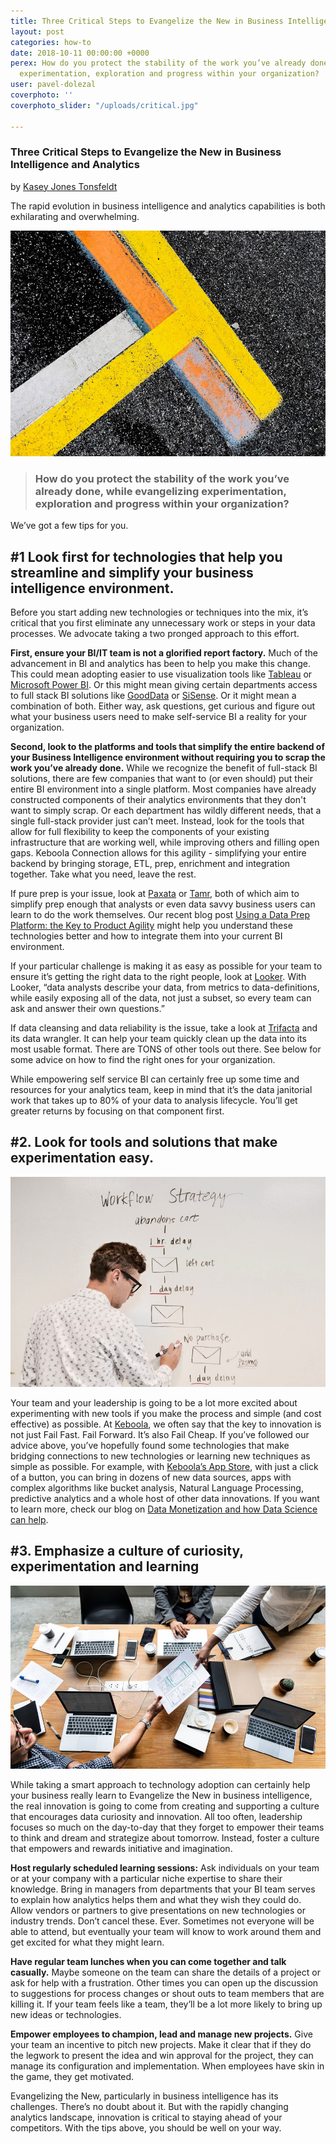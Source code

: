 ```yaml
---
title: Three Critical Steps to Evangelize the New in Business Intelligence and Analytics
layout: post
categories: how-to
date: 2018-10-11 00:00:00 +0000
perex: How do you protect the stability of the work you’ve already done, while evangelizing
  experimentation, exploration and progress within your organization?
user: pavel-dolezal
coverphoto: ''
coverphoto_slider: "/uploads/critical.jpg"

---
```

### Three Critical Steps to Evangelize the New in Business Intelligence and Analytics

by [Kasey Jones Tonsfeldt](http://blog.keboola.com/author/20616)

The rapid evolution in business intelligence and analytics capabilities is both exhilarating and overwhelming.

![](/uploads/criticalArticle.jpg)

> ### How do you protect the stability of the work you’ve already done, while evangelizing experimentation, exploration and progress within your organization?

We’ve got a few tips for you.

## #1 Look first for technologies that help you streamline and simplify your business intelligence environment.

Before you start adding new technologies or techniques into the mix, it’s critical that you first eliminate any unnecessary work or steps in your data processes. We advocate taking a two pronged approach to this effort.

**First, ensure your BI/IT team is not a glorified report factory.** Much of the advancement in BI and analytics has been to help you make this change. This could mean adopting easier to use visualization tools like [Tableau](http://tableausoftware.com/) or [Microsoft Power BI](https://powerbi.microsoft.com/en-us/). Or this might mean giving certain departments access to full stack BI solutions like [GoodData](http://gooddata.com/) or [SiSense](http://sisense.com/). Or it might mean a combination of both. Either way, ask questions, get curious and figure out what your business users need to make self-service BI a reality for your organization.

**Second, look to the platforms and tools that simplify the entire backend of your Business Intelligence environment without requiring you to scrap the work you’ve already done.** While we recognize the benefit of full-stack BI solutions, there are few companies that want to (or even should) put their entire BI environment into a single platform. Most companies have already constructed components of their analytics environments that they don't want to simply scrap. Or each department has wildly different needs, that a single full-stack provider just can’t meet. Instead, look for the tools that allow for full flexibility to keep the components of your existing infrastructure that are working well, while improving others and filling open gaps. Keboola Connection allows for this agility - simplifying your entire backend by bringing storage, ETL, prep, enrichment and integration together. Take what you need, leave the rest.

If pure prep is your issue, look at [Paxata](http://www.paxata.com/) or [Tamr](http://www.tamr.com/), both of which aim to simplify prep enough that analysts or even data savvy business users can learn to do the work themselves. Our recent blog post [Using a Data Prep Platform: the Key to Product Agility](http://blog.keboola.com/using-a-data-prep-platform-the-key-to-analytic-product-agility) might help you understand these technologies better and how to integrate them into your current BI environment.

If your particular challenge is making it as easy as possible for your team to ensure it’s getting the right data to the right people, look at [Looker](http://www.looker.com/). With Looker, “data analysts describe your data, from metrics to data-definitions, while easily exposing all of the data, not just a subset, so every team can ask and answer their own questions.”

If data cleansing and data reliability is the issue, take a look at [Trifacta](http://www.trifacta.com/) and its data wrangler. It can help your team quickly clean up the data into its most usable format. There are TONS of other tools out there. See below for some advice on how to find the right ones for your organization.

While empowering self service BI can certainly free up some time and resources for your analytics team, keep in mind that it’s the data janitorial work that takes up to 80% of your data to analysis lifecycle. You’ll get greater returns by focusing on that component first.

## #2. Look for tools and solutions that make experimentation easy.

![](/uploads/criticalArticle2.jpg)

Your team and your leadership is going to be a lot more excited about experimenting with new tools if you make the process and simple (and cost effective) as possible. At [Keboola](http://www.keboola.com/), we often say that the key to innovation is not just Fail Fast. Fail Forward. It’s also Fail Cheap. If you’ve followed our advice above, you’ve hopefully found some technologies that make bridging connections to new technologies or learning new techniques as simple as possible. For example, with [Keboola’s App Store](https://components.keboola.com/), with just a click of a button, you can bring in dozens of new data sources, apps with complex algorithms like bucket analysis, Natural Language Processing, predictive analytics and a whole host of other data innovations. If you want to learn more, check our blog on [Data Monetization and how Data Science can help](http://blog.keboola.com/keboola-data-monetization-series-how-data-science-can-help).

## #3. Emphasize a culture of curiosity, experimentation and learning

![](/uploads/criticalArticle3.jpg)

While taking a smart approach to technology adoption can certainly help your business really learn to Evangelize the New in business intelligence, the real innovation is going to come from creating and supporting a culture that encourages data curiosity and innovation. All too often, leadership focuses so much on the day-to-day that they forget to empower their teams to think and dream and strategize about tomorrow. Instead, foster a culture that empowers and rewards initiative and imagination.

**Host regularly scheduled learning sessions:** Ask individuals on your team or at your company with a particular niche expertise to share their knowledge. Bring in managers from departments that your BI team serves to explain how analytics helps them and what they wish they could do. Allow vendors or partners to give presentations on new technologies or industry trends. Don’t cancel these. Ever. Sometimes not everyone will be able to attend, but eventually your team will know to work around them and get excited for what they might learn.

**Have regular team lunches when you can come together and talk casually.** Maybe someone on the team can share the details of a project or ask for help with a frustration. Other times you can open up the discussion to suggestions for process changes or shout outs to team members that are killing it. If your team feels like a team, they’ll be a lot more likely to bring up new ideas or technologies.

**Empower employees to champion, lead and manage new projects.** Give your team an incentive to pitch new projects. Make it clear that if they do the legwork to present the idea and win approval for the project, they can manage its configuration and implementation. When employees have skin in the game, they get motivated.

Evangelizing the New, particularly in business intelligence has its challenges. There’s no doubt about it. But with the rapidly changing analytics landscape, innovation is critical to staying ahead of your competitors. With the tips above, you should be well on your way.
